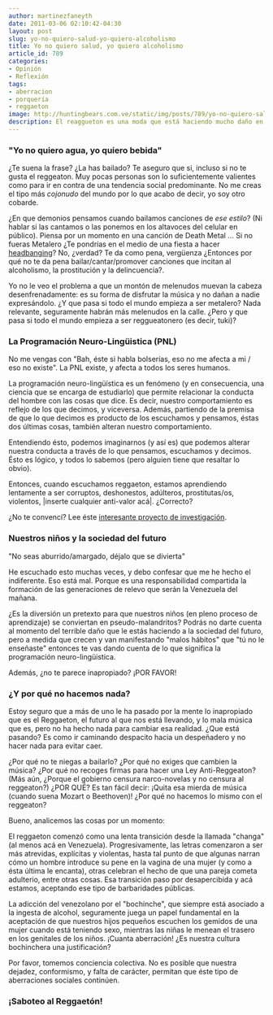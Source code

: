 ```yaml
---
author: martinezfaneyth
date: 2011-03-06 02:10:42-04:30
layout: post
slug: yo-no-quiero-salud-yo-quiero-alcoholismo
title: Yo no quiero salud, yo quiero alcoholismo
article_id: 789
categories:
- Opinión
- Reflexión
tags:
- aberracion
- porquería
- reggaeton
image: http://huntingbears.com.ve/static/img/posts/789/yo-no-quiero-salud-yo-quiero-alcoholismo__1.jpg
description: El reaggueton es una moda que está haciendo mucho daño en nuestra sociedad.
---
```


### "Yo no quiero agua, yo quiero bebida"

¿Te suena la frase? ¿La has bailado? Te aseguro que si, incluso si no te gusta el reggeaton. Muy pocas personas son lo suficientemente valientes como para ir en contra de una tendencia social predominante. No me creas el tipo más _cojonudo_ del mundo por lo que acabo de decir, yo soy otro cobarde.

¿En que demonios pensamos cuando bailamos canciones de _ese estilo_? (Ni hablar si las cantamos o las ponemos en los altavoces del celular en público). Piensa por un momento en una canción de Death Metal ... Si no fueras Metalero ¿Te pondrías en el medio de una fiesta a hacer [headbanging](http://es.wikipedia.org/wiki/Headbanging)? No, ¿verdad? Te da como pena, vergüenza ¿Entonces por qué no te da pena bailar/cantar/promover canciones que incitan al alcoholismo, la prostitución y la delincuencia?.

Yo no le veo el problema a que un montón de melenudos muevan la cabeza desenfrenadamente: es su forma de disfrutar la música y no dañan a nadie expresándolo. ¿Y que pasa si todo el mundo empieza a ser metalero? Nada relevante, seguramente habrán más melenudos en la calle. ¿Pero y que pasa si todo el mundo empieza a ser reggueatonero (es decir, tuki)?

### La Programación Neuro-Lingüistica (PNL)

No me vengas con "Bah, éste si habla bolserías, eso no me afecta a mi / eso no existe". La PNL existe, y afecta a todos los seres humanos.

La programación neuro-lingüística es un fenómeno (y en consecuencia, una ciencia que se encarga de estudiarlo) que permite relacionar la conducta del hombre con las cosas que dice. Es decir, nuestro comportamiento es reflejo de los que decimos, y viceversa. Además, partiendo de la premisa de que lo que decimos es producto de los escuchamos y pensamos, éstas dos últimas cosas, también alteran nuestro comportamiento.

Entendiendo ésto, podemos imaginarnos (y así es) que podemos alterar nuestra conducta a través de lo que pensamos, escuchamos y decimos. Ésto es lógico, y todos lo sabemos (pero alguien tiene que resaltar lo obvio).

Entonces, cuando escuchamos reggaeton, estamos aprendiendo lentamente a ser corruptos, deshonestos, adúlteros, prostitutas/os, violentos, |inserte cualquier anti-valor acá|. ¿Correcto?

¿No te convencí? Lee éste [interesante proyecto de investigación](http://www.monografias.com/trabajos60/influencia-reggaeton-estudiantes/influencia-reggaeton-estudiantes.shtml).

### Nuestros niños y la sociedad del futuro

<span class="figure figure-right-30" data-figure-src="http://huntingbears.com.ve/static/img/posts/789/yo-no-quiero-salud-yo-quiero-alcoholismo__2.jpg" data-figure-href="http://huntingbears.com.ve/static/img/posts/789/yo-no-quiero-salud-yo-quiero-alcoholismo__2.jpg"></span>

"No seas aburrido/amargado, déjalo que se divierta"

He escuchado esto muchas veces, y debo confesar que me he hecho el indiferente. Eso está mal. Porque es una responsabilidad compartida la formación de las generaciones de relevo que serán la Venezuela del mañana.

¿Es la diversión un pretexto para que nuestros niños (en pleno proceso de aprendizaje) se conviertan en pseudo-malandritos? Podrás no darte cuenta al momento del terrible daño que le estás haciendo a la sociedad del futuro, pero a medida que crecen y van manifestando "malos hábitos" que "tú no le enseñaste" entonces te vas dando cuenta de lo que significa la programación neuro-lingüistica.

Además, ¿no te parece inapropiado? ¡POR FAVOR!

### ¿Y por qué no hacemos nada?

Estoy seguro que a más de uno le ha pasado por la mente lo inapropiado que es el Reggaeton, el futuro al que nos está llevando, y lo mala música que es, pero no ha hecho nada para cambiar esa realidad. ¿Que está pasando? Es como ir caminando despacito hacia un despeñadero y no hacer nada para evitar caer.

¿Por qué no te niegas a bailarlo? ¿Por qué no exiges que cambien la música? ¿Por qué no recoges firmas para hacer una Ley Anti-Reggeaton? (Más aún, ¿Porque el gobierno censura narco-novelas y no censura al reggeaton?) ¿POR QUÉ? Es tan fácil decir: ¡Quita esa mierda de música (cuando suena Mozart o Beethoven)! ¿Por qué no hacemos lo mismo con el reggeaton?

Bueno, analicemos las cosas por un momento:

El reggaeton comenzó como una lenta transición desde la llamada "changa" (al menos acá en Venezuela). Progresivamente, las letras comenzaron a ser más atrevidas, explícitas y violentas, hasta tal punto de que algunas narran cómo un hombre introduce su pene en la vagina de una mujer (y como a ésta última le encanta), otras celebran el hecho de que una pareja cometa adulterio, entre otras cosas. Esa transición paso por desapercibida y acá estamos, aceptando ese tipo de barbaridades públicas.

La adicción del venezolano por el "bochinche", que siempre está asociado a la ingesta de alcohol, seguramente juega un papel fundamental en la aceptación de que nuestros hijos pequeños escuchen los gemidos de una mujer cuando está teniendo sexo, mientras las niñas le menean el trasero en los genitales de los niños. ¡Cuanta aberración! ¿Es nuestra cultura bochinchera una justificación?

Por favor, tomemos conciencia colectiva. No es posible que nuestra dejadez, conformismo, y falta de carácter, permitan que éste tipo de aberraciones sociales continúen.

### ¡Saboteo al Reggaetón!
